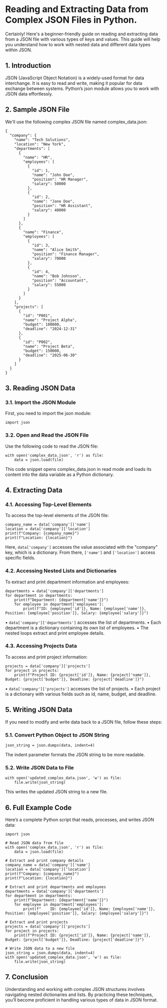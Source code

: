# Reading and Extracting Data from Complex JSON Files in Python.
Certainly! Here's a beginner-friendly guide on reading and extracting data from a JSON file with various types of keys and values. This guide will help you understand how to work with nested data and different data types within JSON.
## 1. Introduction
JSON (JavaScript Object Notation) is a widely-used format for data interchange. It is easy to read and write, making it popular for data exchange between systems. Python’s json module allows you to work with JSON data effortlessly.
## 2. Sample JSON File
We'll use the following complex JSON file named complex_data.json:
```
{
  "company": {
    "name": "Tech Solutions",
    "location": "New York",
    "departments": [
      {
        "name": "HR",
        "employees": [
          {
            "id": 1,
            "name": "John Doe",
            "position": "HR Manager",
            "salary": 50000
          },
          {
            "id": 2,
            "name": "Jane Doe",
            "position": "HR Assistant",
            "salary": 40000
          }
        ]
      },
      {
        "name": "Finance",
        "employees": [
          {
            "id": 3,
            "name": "Alice Smith",
            "position": "Finance Manager",
            "salary": 70000
          },
          {
            "id": 4,
            "name": "Bob Johnson",
            "position": "Accountant",
            "salary": 55000
          }
        ]
      }
    ],
    "projects": [
      {
        "id": "P001",
        "name": "Project Alpha",
        "budget": 100000,
        "deadline": "2024-12-31"
      },
      {
        "id": "P002",
        "name": "Project Beta",
        "budget": 150000,
        "deadline": "2025-06-30"
      }
    ]
  }
}
```
## 3. Reading JSON Data
### 3.1. Import the JSON Module
First, you need to import the json module:
```
import json
```

### 3.2. Open and Read the JSON File
Use the following code to read the JSON file:
```
with open('complex_data.json', 'r') as file:
    data = json.load(file)
```
This code snippet opens complex_data.json in read mode and loads its content into the data variable as a Python dictionary.

## 4. Extracting Data
### 4.1. Accessing Top-Level Elements
To access the top-level elements of the JSON file:
```
company_name = data['company']['name']
location = data['company']['location']
print(f"Company: {company_name}")
print(f"Location: {location}")
```
Here, ```data['company']``` accesses the value associated with the "company" key, which is a dictionary. From there, ```['name']``` and ```['location']``` access specific fields.

### 4.2. Accessing Nested Lists and Dictionaries
To extract and print department information and employees:
```
departments = data['company']['departments']
for department in departments:
    print(f"Department: {department['name']}")
    for employee in department['employees']:
        print(f"ID: {employee['id']}, Name: {employee['name']}, Position: {employee['position']}, Salary: {employee['salary']}")
```
•	```data['company']['departments']``` accesses the list of departments.
•	Each department is a dictionary containing its own list of employees.
•	The nested loops extract and print employee details.

### 4.3. Accessing Projects Data
To access and print project information:
```
projects = data['company']['projects']
for project in projects:
    print(f"Project ID: {project['id']}, Name: {project['name']}, Budget: {project['budget']}, Deadline: {project['deadline']}")
```

•	```data['company']['projects']``` accesses the list of projects.
•	Each project is a dictionary with various fields such as id, name, budget, and deadline.

## 5. Writing JSON Data
If you need to modify and write data back to a JSON file, follow these steps:
### 5.1. Convert Python Object to JSON String
```
json_string = json.dumps(data, indent=4)
```

The indent parameter formats the JSON string to be more readable.

### 5.2. Write JSON Data to File
```
with open('updated_complex_data.json', 'w') as file:
    file.write(json_string)
```

This writes the updated JSON string to a new file.

## 6. Full Example Code
Here’s a complete Python script that reads, processes, and writes JSON data:
```
import json

# Read JSON data from file
with open('complex_data.json', 'r') as file:
    data = json.load(file)

# Extract and print company details
company_name = data['company']['name']
location = data['company']['location']
print(f"Company: {company_name}")
print(f"Location: {location}")

# Extract and print departments and employees
departments = data['company']['departments']
for department in departments:
    print(f"Department: {department['name']}")
    for employee in department['employees']:
        print(f"    ID: {employee['id']}, Name: {employee['name']}, Position: {employee['position']}, Salary: {employee['salary']}")

# Extract and print projects
projects = data['company']['projects']
for project in projects:
    print(f"Project ID: {project['id']}, Name: {project['name']}, Budget: {project['budget']}, Deadline: {project['deadline']}")

# Write JSON data to a new file
json_string = json.dumps(data, indent=4)
with open('updated_complex_data.json', 'w') as file:
    file.write(json_string)
```

## 7. Conclusion
Understanding and working with complex JSON structures involves navigating nested dictionaries and lists. By practicing these techniques, you’ll become proficient in handling various types of data in JSON format.





